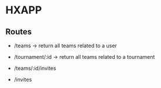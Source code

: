 # HXAPP

## Routes

- /teams -> return all teams related to a user
- /tournament/:id -> return all teams related to a tournament

- /teams/:id/invites
- /invites